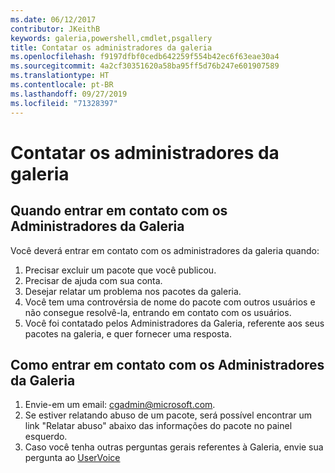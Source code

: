 ```yaml
---
ms.date: 06/12/2017
contributor: JKeithB
keywords: galeria,powershell,cmdlet,psgallery
title: Contatar os administradores da galeria
ms.openlocfilehash: f9197dfbf0cedb642259f554b42ec6f63eae30a4
ms.sourcegitcommit: 4a2cf30351620a58ba95ff5d76b247e601907589
ms.translationtype: HT
ms.contentlocale: pt-BR
ms.lasthandoff: 09/27/2019
ms.locfileid: "71328397"
---
```

# <a name="contact-gallery-administrators"></a>Contatar os administradores da galeria

## <a name="when-to-contact-gallery-administrators"></a>Quando entrar em contato com os Administradores da Galeria

Você deverá entrar em contato com os administradores da galeria quando:

1. Precisar excluir um pacote que você publicou.
2. Precisar de ajuda com sua conta.
3. Desejar relatar um problema nos pacotes da galeria.
4. Você tem uma controvérsia de nome do pacote com outros usuários e não consegue resolvê-la, entrando em contato com os usuários.
5. Você foi contatado pelos Administradores da Galeria, referente aos seus pacotes na galeria, e quer fornecer uma resposta.

## <a name="how-to-contact-gallery-administrators"></a>Como entrar em contato com os Administradores da Galeria

1. Envie-em um email: cgadmin@microsoft.com.
2. Se estiver relatando abuso de um pacote, será possível encontrar um link "Relatar abuso" abaixo das informações do pacote no painel esquerdo.
3. Caso você tenha outras perguntas gerais referentes à Galeria, envie sua pergunta ao [UserVoice](http://windowsserver.uservoice.com/forums/301869-powershell)
